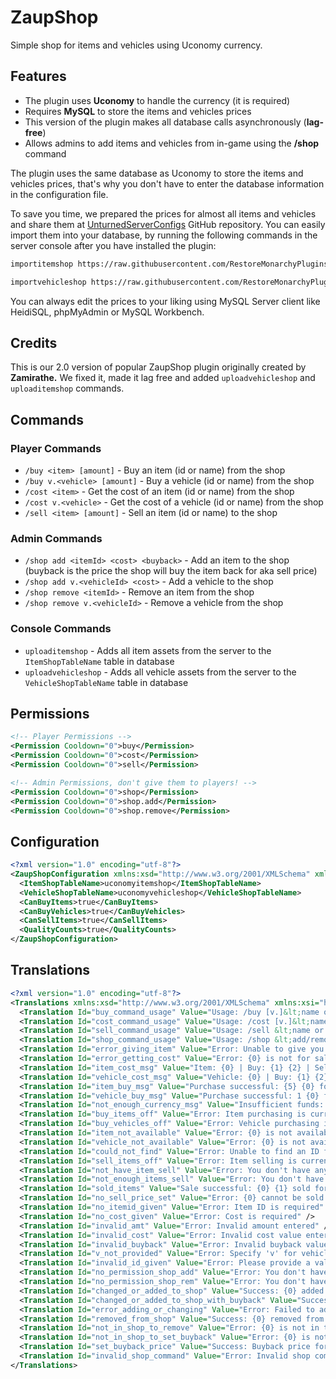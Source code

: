 # ZaupShop
Simple shop for items and vehicles using Uconomy currency.

## Features
- The plugin uses **Uconomy** to handle the currency (it is required)
- Requires **MySQL** to store the items and vehicles prices
- This version of the plugin makes all database calls asynchronously (**lag-free**)
- Allows admins to add items and vehicles from in-game using the **/shop** command

The plugin uses the same database as Uconomy to store the items and vehicles prices, that's why you don't have to enter the database information in the configuration file.

To save you time, we prepared the prices for almost all items and vehicles and share them at [UnturnedServerConfigs](https://github.com/RestoreMonarchyPlugins/UnturnedServerConfigs) GitHub repository. 
You can easily import them into your database, by running the following commands in the server console after you have installed the plugin:
```sh
importitemshop https://raw.githubusercontent.com/RestoreMonarchyPlugins/UnturnedServerConfigs/refs/heads/master/shop/itemshop.json

importvehicleshop https://raw.githubusercontent.com/RestoreMonarchyPlugins/UnturnedServerConfigs/refs/heads/master/shop/vehicleshop.json
```
You can always edit the prices to your liking using MySQL Server client like HeidiSQL, phpMyAdmin or MySQL Workbench.

## Credits
This is our 2.0 version of popular ZaupShop plugin originally created by **Zamirathe.** We fixed it, made it lag free and added `uploadvehicleshop` and `uploaditemshop` commands.

## Commands
### Player Commands
* `/buy <item> [amount]` - Buy an item (id or name) from the shop
* `/buy v.<vehicle> [amount]` - Buy a vehicle (id or name) from the shop
* `/cost <item>` - Get the cost of an item (id or name) from the shop
* `/cost v.<vehicle>` - Get the cost of a vehicle (id or name) from the shop
* `/sell <item> [amount]` - Sell an item (id or name) to the shop

### Admin Commands
* `/shop add <itemId> <cost> <buyback>` - Add an item to the shop (buyback is the price the shop will buy the item back for aka sell price)
* `/shop add v.<vehicleId> <cost>` - Add a vehicle to the shop
* `/shop remove <itemId>` - Remove an item from the shop
* `/shop remove v.<vehicleId>` - Remove a vehicle from the shop

### Console Commands
* `uploaditemshop` - Adds all item assets from the server to the `ItemShopTableName` table in database
* `uploadvehicleshop` - Adds all vehicle assets from the server to the `VehicleShopTableName` table in database

## Permissions
```xml
<!-- Player Permissions -->
<Permission Cooldown="0">buy</Permission>
<Permission Cooldown="0">cost</Permission>
<Permission Cooldown="0">sell</Permission>

<!-- Admin Permissions, don't give them to players! -->
<Permission Cooldown="0">shop</Permission>
<Permission Cooldown="0">shop.add</Permission>
<Permission Cooldown="0">shop.remove</Permission>
```

## Configuration
```xml
<?xml version="1.0" encoding="utf-8"?>
<ZaupShopConfiguration xmlns:xsd="http://www.w3.org/2001/XMLSchema" xmlns:xsi="http://www.w3.org/2001/XMLSchema-instance">
  <ItemShopTableName>uconomyitemshop</ItemShopTableName>
  <VehicleShopTableName>uconomyvehicleshop</VehicleShopTableName>
  <CanBuyItems>true</CanBuyItems>
  <CanBuyVehicles>true</CanBuyVehicles>
  <CanSellItems>true</CanSellItems>
  <QualityCounts>true</QualityCounts>
</ZaupShopConfiguration>
```

## Translations
```xml
<?xml version="1.0" encoding="utf-8"?>
<Translations xmlns:xsd="http://www.w3.org/2001/XMLSchema" xmlns:xsi="http://www.w3.org/2001/XMLSchema-instance">
  <Translation Id="buy_command_usage" Value="Usage: /buy [v.]&lt;name or id&gt; [amount] (amount optional, default: 1)" />
  <Translation Id="cost_command_usage" Value="Usage: /cost [v.]&lt;name or id&gt;" />
  <Translation Id="sell_command_usage" Value="Usage: /sell &lt;name or id&gt; [amount] (amount optional)" />
  <Translation Id="shop_command_usage" Value="Usage: /shop &lt;add/remove&gt; [v.]&lt;itemid&gt; [cost] [buyback]" />
  <Translation Id="error_giving_item" Value="Error: Unable to give you {0}. You have not been charged" />
  <Translation Id="error_getting_cost" Value="Error: {0} is not for sale" />
  <Translation Id="item_cost_msg" Value="Item: {0} | Buy: {1} {2} | Sell: {3} {4}" />
  <Translation Id="vehicle_cost_msg" Value="Vehicle: {0} | Buy: {1} {2}" />
  <Translation Id="item_buy_msg" Value="Purchase successful: {5} {0} for {1} {2}. Your balance: {3} {4}" />
  <Translation Id="vehicle_buy_msg" Value="Purchase successful: 1 {0} for {1} {2}. Your balance: {3} {4}" />
  <Translation Id="not_enough_currency_msg" Value="Insufficient funds: You need {0} {1} to buy x{2} {3}" />
  <Translation Id="buy_items_off" Value="Error: Item purchasing is currently disabled" />
  <Translation Id="buy_vehicles_off" Value="Error: Vehicle purchasing is currently disabled" />
  <Translation Id="item_not_available" Value="Error: {0} is not available in the shop" />
  <Translation Id="vehicle_not_available" Value="Error: {0} is not available in the shop" />
  <Translation Id="could_not_find" Value="Error: Unable to find an ID for {0}" />
  <Translation Id="sell_items_off" Value="Error: Item selling is currently disabled" />
  <Translation Id="not_have_item_sell" Value="Error: You don't have any {0} to sell" />
  <Translation Id="not_enough_items_sell" Value="Error: You don't have {0} {1} to sell" />
  <Translation Id="sold_items" Value="Sale successful: {0} {1} sold for {2} {3}. Your balance: {4} {5}" />
  <Translation Id="no_sell_price_set" Value="Error: {0} cannot be sold to the shop at this time" />
  <Translation Id="no_itemid_given" Value="Error: Item ID is required" />
  <Translation Id="no_cost_given" Value="Error: Cost is required" />
  <Translation Id="invalid_amt" Value="Error: Invalid amount entered" />
  <Translation Id="invalid_cost" Value="Error: Invalid cost value entered" />
  <Translation Id="invalid_buyback" Value="Error: Invalid buyback value entered" />
  <Translation Id="v_not_provided" Value="Error: Specify 'v' for vehicle or use item ID. Example: /shop add 363 1000 50" />
  <Translation Id="invalid_id_given" Value="Error: Please provide a valid item or vehicle ID" />
  <Translation Id="no_permission_shop_add" Value="Error: You don't have permission to use the shop add command" />
  <Translation Id="no_permission_shop_rem" Value="Error: You don't have permission to use the shop remove command" />
  <Translation Id="changed_or_added_to_shop" Value="Success: {0} added to the shop with cost {1}" />
  <Translation Id="changed_or_added_to_shop_with_buyback" Value="Success: {0} added to the shop with cost {1} and buyback {2}" />
  <Translation Id="error_adding_or_changing" Value="Error: Failed to add or update {0}" />
  <Translation Id="removed_from_shop" Value="Success: {0} removed from the shop" />
  <Translation Id="not_in_shop_to_remove" Value="Error: {0} is not in the shop and cannot be removed" />
  <Translation Id="not_in_shop_to_set_buyback" Value="Error: {0} is not in the shop and cannot have a buyback price set" />
  <Translation Id="set_buyback_price" Value="Success: Buyback price for {0} set to {1}" />
  <Translation Id="invalid_shop_command" Value="Error: Invalid shop command entered" />
</Translations>
```

